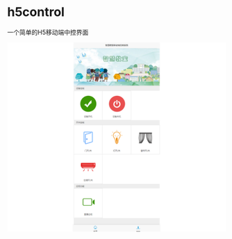 # h5control
一个简单的H5移动端中控界面

![Image text](https://github.com/HXCblog/h5control/blob/master/mobile/demo.png?raw=true)
